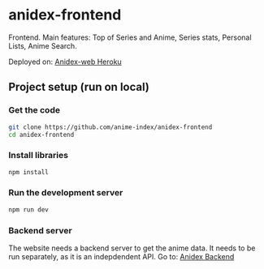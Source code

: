 # anidex-frontend

Frontend. Main features: Top of Series and Anime, Series stats, Personal Lists, Anime Search.

Deployed on: [Anidex-web Heroku](https://anidex-web.herokuapp.com/)

## Project setup (run on local)

### Get the code
```sh
git clone https://github.com/anime-index/anidex-frontend
cd anidex-frontend
```

### Install libraries
```sh
npm install
```

### Run the development server
```sh
npm run dev
```

### Backend server
The website needs a backend server to get the anime data. It needs to be run separately, as it is an indepdendent API.
Go to: [Anidex Backend](https://github.com/anime-index/anidex-backend)
